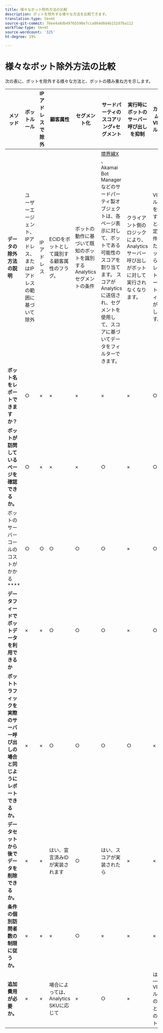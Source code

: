 ```yaml
---
title: 様々なボット除外方法の比較
description: ボットを除外する様々な方法を比較できます。
translation-type: tm+mt
source-git-commit: 76ee4a8db49765590e7cca864d6d4b152d7ba112
workflow-type: tm+mt
source-wordcount: '325'
ht-degree: 19%

---
```



# 様々なボット除外方法の比較

次の表に、ボットを除外する様々な方法と、ボットの積み重ね方を示します。

| メソッド | ボットルール | IP アドレスで除外 | 顧客属性 | セグメント化 | サードパーティのスコアリング+セグメント | 実行時にボット&#x200B;のサーバー呼び出し&#x200B;を抑制 | カスタムDB VISTAルール |
| --- | --- | --- | --- | --- | --- | --- | --- |
| **データの除外方法の説明** | ユーザーエージェント、&#x200B;IPアドレス、またはIPアドレスの範囲に基づいて除外 | IP アドレス | ECID&#x200B;をボットとして識別する顧客属性のフラグ。 | ボットの&#x200B;動作に基づいて既知のボットを識別するAnalyticsセグメントの条件 | [境界線X](https://www.perimeterx.com) 、 [](https://www.akamai.com/us/en/products/security/bot-manager.jsp) Akamai Bot Managerなどのサードパーティ製オブジェクトは、各ページ表示に対して、ボットである可能性のスコアを割り当てます。 スコアがAnalyticsに送信され、セグメントを使用して、スコアに基づいてデータをフィルターできます。 | &#x200B;クライアント側のロジックにより、Analyticsサーバー呼び出しがボットに対して実行されなくなります。 | &#x200B;VISTAルールを使用すると、特定の条件を満たすボットから別のレポートスイートにトラフィックが移動します。 |
| **ボッ&#x200B;ト名をレポートできますか？** | ○ | × | × | × | × | × | ○ |
| **ボットが&#x200B;訪問しているページを確認できるか。** | ○ | × | × | × | ○ | × | ○ |
| ボッ&#x200B;トのサーバーコールのコストがかかる&#x200B;**** | ○ | ○ | ○ | ○ | ○ | × | ○ |
| **データフィードでボットデータを利用できるか** | × | × | ○ | ○ | ○ | × | ○ |
| **ボットトラフィックを実際のサーバー呼び出しの&#x200B;場合と同じようにレポートできるか。** | × | × | ○ | ○ | ○ | ○ | × |
| **データセットから後でデータを削除できるか。** | × | × | は&#x200B;い、宣言済みIDが実装されます | ○ | はい、スコアが実装されたら | × | × |
| **条件の個別訪問者数の制限に従うか。** | × | × | × | ○ | × | × | × |
| **追加費用が&#x200B;必要か。** | × | × | &#x200B;場合によっては、Analytics SKUに応じて | × | ○ | × | は&#x200B;い — VISTAルールの導入と保守のコスト |
